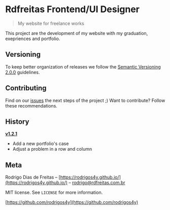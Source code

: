 # Rdfreitas Frontend/UI Designer
> My website for freelance works

This project are the development of my website with my graduation, exepriences and portfolio.

## Versioning
To keep better organization of releases we follow the [Semantic Versioning 2.0.0](https://semver.org/) guidelines.

## Contributing
Find on our [issues](https://github.com/rodrigos4y/rodrigos4y.github.io/issues) the next steps of the project ;)
Want to contribute? Follow these recommendations.

## History

**[v1.2.1](https://github.com/rodrigos4y/rodrigos4y.github.io/releases/tag/v1.2.1)**
- Add a new portfolio's case
- Adjust a problem in a row and column

## Meta

Rodrigo Dias de Freitas – [https://rodrigos4y.github.io/](https://rodrigos4y.github.io/) – rodrigo@rdfreitas.com.br

MIT license. See `LICENSE` for more information.

[https://github.com/rodrigos4y](https://github.com/rodrigos4y)


